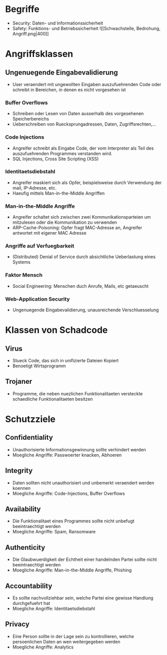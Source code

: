 # Begriffe
- Security: Daten- und Informationssicherheit
- Safety: Funktions- und Betriebssicherheit
 ![[Schwachstelle, Bedrohung, Angriff.png|400]]
# Angriffsklassen
## Ungenuegende Eingabevalidierung
- User veraendert mit ungewollten Eingaben auszufuehrenden Code oder schreibt in Bereichen, in denen es nicht vorgesehen ist
### Buffer Overflows
- Schreiben oder Lesen von Daten ausserhalb des vorgesehenen Speicherbereichs
- Ueberschreiben von Ruecksprungadressen, Daten, Zugriffsrechten,...
### Code Injections
- Angreifer schreibt als Eingabe Code, der vom Interpreter als Teil des auszufuehrenden Programmes verstanden wird. 
- SQL Injections, Cross Site Scripting (XSS)
### Identitaetsdiebstahl
- Angreifer maskiert sich als Opfer, beispielsweise durch Verwendung der mail, IP-Adresse, etc.
- Haeufig mittels Man-in-the-Middle Angriffen
### Man-in-the-Middle Angriffe
- Angreifer schaltet sich zwischen zwei Kommunikationsparteien um mitzulesen oder die Kommunikation zu verwenden
- ARP-Cache-Poisoning: Opfer fragt MAC-Adresse an, Angreifer antwortet mit eigener MAC Adresse
### Angriffe auf Verfuegbarkeit
- (Distributed) Denial of Service durch absichtliche Ueberlastung eines Systems
### Faktor Mensch 
- Social Engineering: Menschen duch Anrufe, Mails, etc getaeuscht
### Web-Application Security
- Ungenuegende Eingabevalidierung, unausreichende Verschluesselung
# Klassen von Schadcode
## Virus
- Stueck Code, das sich in unifizierte Dateien Kopiert
- Benoetigt Wirtsprogramm
## Trojaner
 - Programme, die neben nuezlichen Funktionalitaeten versteckte schaedliche Funktionalitaeten besitzen
# Schutzziele
## Confidentiality
- Unauthorisierte Informationsgewinnung sollte verhindert werden
- Moegliche Angriffe: Passwoerter knacken, Abhoeren
## Integrity
- Daten sollten nicht unauthorisiert und unbemerkt veraendert werden koennen
- Moegliche Angriffe: Code-Injections, Buffer Overflows
## Availability
- Die Funktionalitaet eines Programmes sollte nicht unbefugt beeintraechtigt werden
- Moegliche Angriffe: Spam, Ransomware
## Authenticity
- Die Glaubwuerdigkeit der Echtheit einer handelnden Partei sollte nicht beeintraechtigt werden
- Moegliche Angriffe: Man-in-the-Middle Angriffe, Phishing
## Accountability
- Es sollte nachvollziehbar sein, welche Partei eine gewisse Handlung durchgefuehrt hat
- Moegliche Angriffe: Identitaetsdiebstahl
## Privacy
- Eine Person sollte in der Lage sein zu kontrollieren, welche persoenlichen Daten an wen weitergegeben werden
- Moegliche Angriffe: Analytics
